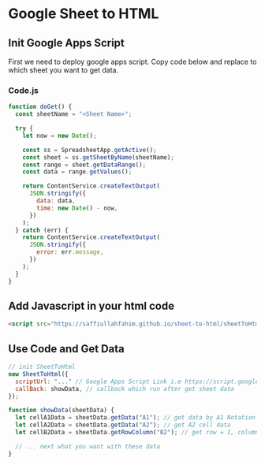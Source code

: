 # Google Sheet to HTML
## Init Google Apps Script
First we need to deploy google apps script. Copy code below and replace <Sheet Name> to which sheet you want to get data.
### Code.js
```js
function doGet() {
  const sheetName = "<Sheet Name>";

  try {
    let now = new Date();

    const ss = SpreadsheetApp.getActive();
    const sheet = ss.getSheetByName(sheetName);
    const range = sheet.getDataRange();
    const data = range.getValues();

    return ContentService.createTextOutput(
      JSON.stringify({
        data: data,
        time: new Date() - now,
      })
    );
  } catch (err) {
    return ContentService.createTextOutput(
      JSON.stringify({
        error: err.message,
      })
    );
  }
}
```

## Add Javascript in your html code
```html
<script src="https://saffiullahfahim.github.io/sheet-to-html/sheetToHtml.js"></script>
```

## Use Code and Get Data

```js
// init SheetToHtml
new SheetToHtml({
  scriptUrl: "..." // Google Apps Script Link i.e https://script.google.com/macros/s/AKfycbz3Cn6900c9_d9KK7rXUU4w_CuCd98wt87oCn25gUr7COjTVx1DeZ5gRH84BHEqRxhz/exec
  callBack: showData, // callback which run after get sheet data
});

function showData(sheetData) {
  let cellA1Data = sheetData.getData("A1"); // get data by A1 Notation
  let cellA2Data = sheetData.getData("A2"); // get A2 cell data
  let cellB2Data = sheetData.getRowColumn("B2"); // get row = 1, column = 1 data

  // ... next what you want with these data
}
```